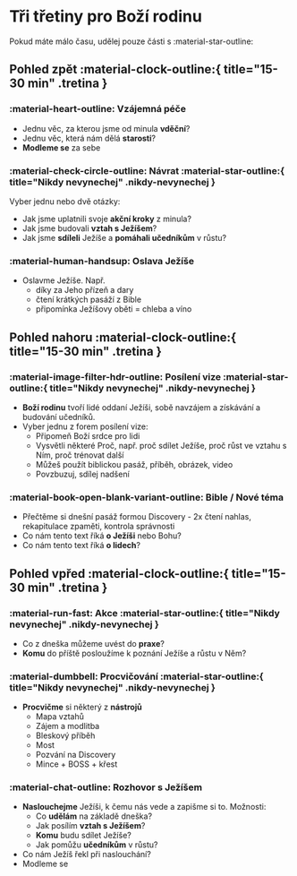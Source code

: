 # Tři třetiny pro Boží rodinu
Pokud máte málo času, udělej pouze části s :material-star-outline:

## Pohled zpět :material-clock-outline:{ title="15-30 min" .tretina }

### :material-heart-outline: Vzájemná péče
- Jednu věc, za kterou jsme od minula **vděční**?
- Jednu věc, která nám dělá **starosti**?
- **Modleme se** za sebe

### :material-check-circle-outline: Návrat :material-star-outline:{ title="Nikdy nevynechej" .nikdy-nevynechej }

Vyber jednu nebo dvě otázky:

- Jak jsme uplatnili svoje **akční kroky** z minula?
- Jak jsme budovali **vztah s Ježíšem**?
- Jak jsme **sdíleli** Ježíše a **pomáhali učedníkům** v růstu?

### :material-human-handsup: Oslava Ježíše
- Oslavme Ježíše. Např.
    - díky za Jeho přízeň a dary
    - čtení krátkých pasáží z Bible
    - připomínka Ježíšovy oběti = chleba a víno

## Pohled nahoru :material-clock-outline:{ title="15-30 min" .tretina }

### :material-image-filter-hdr-outline: Posílení vize :material-star-outline:{ title="Nikdy nevynechej" .nikdy-nevynechej }
- **Boží rodinu** tvoří lidé oddaní Ježíši, sobě navzájem a získávání a budování učedníků.
- Vyber jednu z forem posílení vize:
    - Připomeň Boží srdce pro lidi
    - Vysvětli některé Proč, např. proč sdílet Ježíše, proč růst ve vztahu s Ním, proč trénovat další
    - Můžeš použít biblickou pasáž, příběh, obrázek, video
    - Povzbuzuj, sdílej nadšení

### :material-book-open-blank-variant-outline: Bible / Nové téma
- Přečtěme si dnešní pasáž formou Discovery - 2x čtení nahlas, rekapitulace zpaměti, kontrola správnosti
- Co nám tento text říká **o Ježíši** nebo Bohu?
- Co nám tento text říká **o lidech**?


## Pohled vpřed :material-clock-outline:{ title="15-30 min" .tretina }

### :material-run-fast: Akce :material-star-outline:{ title="Nikdy nevynechej" .nikdy-nevynechej }
- Co z dneška můžeme uvést do **praxe**?
- **Komu** do příště posloužíme k poznání Ježíše a růstu v Něm?

### :material-dumbbell: Procvičování :material-star-outline:{ title="Nikdy nevynechej" .nikdy-nevynechej }
- **Procvičme** si některý z **nástrojů**
    - Mapa vztahů
    - Zájem a modlitba
    - Bleskový příběh
    - Most
    - Pozvání na Discovery
    - Mince + BOSS + křest

### :material-chat-outline: Rozhovor s Ježíšem
- **Naslouchejme** Ježíši, k čemu nás vede a zapišme si to. Možnosti:
    - Co **udělám** na základě dneška?
    - Jak posílím **vztah s Ježíšem**?
    - **Komu** budu sdílet Ježíše?
    - Jak pomůžu **učedníkům** v růstu?
- Co nám Ježíš řekl při naslouchání?
- Modleme se
